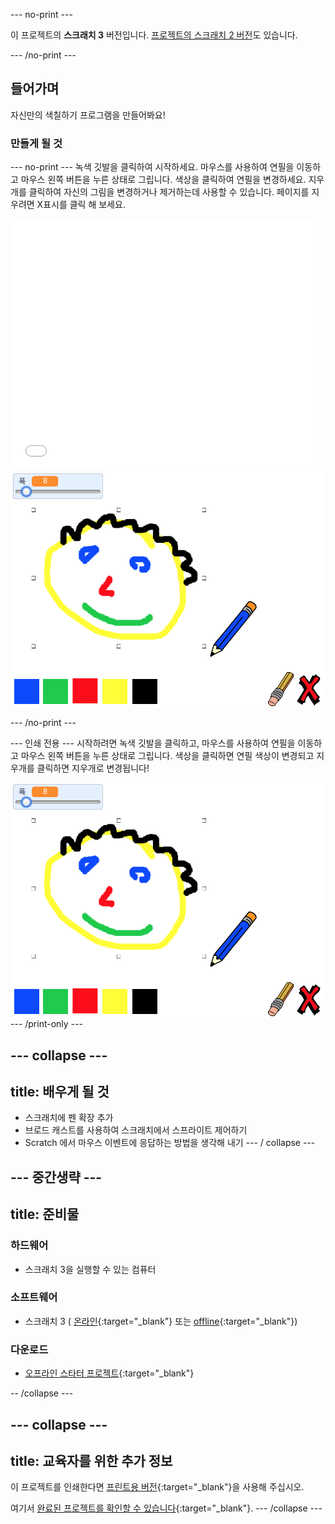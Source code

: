 --- no-print ---

이 프로젝트의 **스크래치 3** 버전입니다. [프로젝트의 스크래치 2 버전](https://projects.raspberrypi.org/ko-KR/projects/paint-box-scratch2)도 있습니다.

--- /no-print ---

## 들어가며

자신만의 색칠하기 프로그램을 만들어봐요!

### 만들게 될 것

--- no-print --- 녹색 깃발을 클릭하여 시작하세요. 마우스를 사용하여 연필을 이동하고 마우스 왼쪽 버튼을 누른 상태로 그립니다. 색상을 클릭하여 연필을 변경하세요. 지우개를 클릭하여 자신의 그림을 변경하거나 제거하는데 사용할 수 있습니다. 페이지를 지우려면 X표시를 클릭 해 보세요.

<div class="scratch-preview">
  <iframe allowtransparency="true" width="485" height="402" src="//scratch.mit.edu/projects/embed/331746350/?autostart=false" frameborder="0" scrolling="no"></iframe>
  <img src="images/showcase.png">
</div>

--- /no-print ---

--- 인쇄 전용 --- 시작하려면 녹색 깃발을 클릭하고, 마우스를 사용하여 연필을 이동하고 마우스 왼쪽 버튼을 누른 상태로 그립니다. 색상을 클릭하면 연필 색상이 변경되고 지우개를 클릭하면 지우개로 변경됩니다!

![showcase](images/showcase.png) --- /print-only ---

--- collapse ---
---
title: 배우게 될 것
---

+ 스크래치에 펜 확장 추가
+ 브로드 캐스트를 사용하여 스크래치에서 스프라이트 제어하기
+ Scratch 에서 마우스 이벤트에 응답하는 방법을 생각해 내기 --- / collapse ---

--- 중간생략 ---
---
title: 준비물
---
### 하드웨어

+ 스크래치 3을 실행할 수 있는 컴퓨터

### 소프트웨어

+ 스크래치 3 ( [온라인](http://rpf.io/scratchon){:target="_blank"} 또는 [offline](http://rpf.io/scratchoff){:target="_blank"})

### 다운로드

+ [오프라인 스타터 프로젝트](http://rpf.io/p/ko-KR/paint-box-go){:target="_blank"}

-- /collapse ---

--- collapse ---
---
title: 교육자를 위한 추가 정보
---

이 프로젝트를 인쇄한다면 [프린트용 버전](https://projects.raspberrypi.org/ko-KR/projects/paint-box/print){:target="_blank"}을 사용해 주십시오.

여기서 [완료된 프로젝트를 확인할 수 있습니다](http://rpf.io/p/ko-KR/paint-box-get){:target="_blank"}. --- /collapse ---